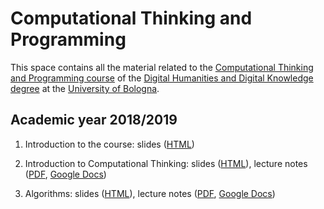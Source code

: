 # Computational Thinking and Programming

This space contains all the material related to the [Computational Thinking and Programming course](http://www.artshumanitiesculturalheritage.unibo.it/en/programmes/course-unit-catalogue/course-unit/2018/424624) of the [Digital Humanities and Digital Knowledge degree](https://corsi.unibo.it/2cycle/DigitalHumanitiesKnowledge) at the [University of Bologna](http://www.unibo.it/en).

## Academic year 2018/2019

1. Introduction to the course: slides ([HTML](https://comp-think.github.io/2018-2019/slides/00%20-%20Course%20introduction.html))
2. Introduction to Computational Thinking: slides ([HTML](https://comp-think.github.io/2018-2019/slides/01%20-%20Introduction%20to%20Computational%20Thinking.html)), lecture notes ([PDF](https://comp-think.github.io/2018-2019/lecture-notes/01%20-%20Introduction%20to%20Computational%20Thinking.pdf), [Google Docs](https://tinyurl.com/comp-think-01))

2. Algorithms: slides ([HTML](https://comp-think.github.io/2018-2019/slides/02%20-%20Algorithms.html)), lecture notes ([PDF](https://comp-think.github.io/2018-2019/lecture-notes/01%20-%20Algorithms.pdf), [Google Docs](https://tinyurl.com/comp-think-02))
